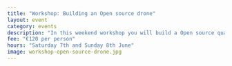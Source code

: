 ```yaml
---
title: "Workshop: Building an Open source drone"
layout: event
category: events
description: "In this weekend workshop you will build a Open source quadcopter and learn about do-it-yourself drones. Some previous experience in electronics and DIY projects is required. Capacity for 7 people"
fee: "€120 per person"
hours: "Saturday 7th and Sunday 8th June"
image: workshop-open-source-drone.jpg
---
```

